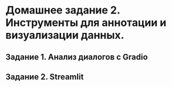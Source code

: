# Домашнее задание 2. Инструменты для аннотации и визуализации данных.

## Задание 1. Анализ диалогов с Gradio

## Задание 2. Streamlit